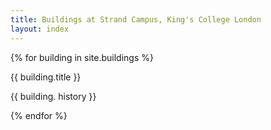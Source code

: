 ```yaml
---
title: Buildings at Strand Campus, King's College London
layout: index
---
```


{% for building in site.buildings %}

<p>{{ building.title }}</p>
<p>{{ building. history }}</p>

{% endfor %}
